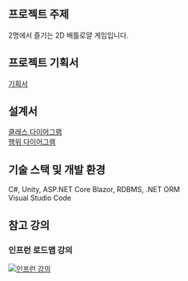 ## 프로젝트 주제
2명에서 즐기는 2D 배틀로얄 게임입니다.
## 프로젝트 기획서
[기획서](https://github.com/Joseph-Cha/JustFight_Client/blob/Design/Design/Design.md)
## 설계서
[클래스 다이어그램](https://github.com/Joseph-Cha/JustFight_Client/blob/main/Design/ClassDiagram.md)\
[행위 다이어그램](https://github.com/Joseph-Cha/JustFight_Client/blob/main/Design/BehaviorDesign.md)
## 기술 스택 및 개발 환경
C#, Unity, ASP.NET Core Blazor, RDBMS, .NET ORM\
Visual Studio Code
## 참고 강의
### 인프런 로드맵 강의
[![인프런 강의](https://user-images.githubusercontent.com/75019048/107851300-48083780-6e4c-11eb-94a4-86d3394f143a.JPG)](https://www.inflearn.com/roadmaps/355)

